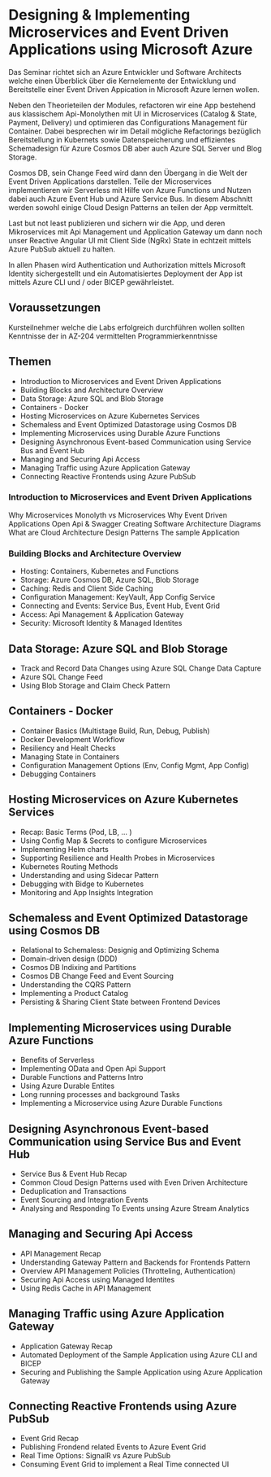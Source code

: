 # Designing & Implementing Microservices and Event Driven Applications using Microsoft Azure

Das Seminar richtet sich an Azure Entwickler und Software Architects welche einen Überblick über die Kernelemente der Entwicklung und Bereitstelle einer Event Driven Appication in Microsoft Azure lernen wollen. 

Neben den Theorieteilen der Modules, refactoren wir eine App bestehend aus klassischem Api-Monolythen mit UI in Microservices (Catalog & State, Payment, Delivery) und optimieren das Configurations Management für Container. Dabei besprechen wir im Detail mögliche Refactorings bezüglich Bereitstellung in Kubernets sowie Datenspeicherung und effizientes Schemadesign für Azure Cosmos DB aber auch Azure SQL Server und Blog Storage. 

Cosmos DB, sein Change Feed wird dann den Übergang in die Welt der Event Driven Applications darstellen. Teile der Microservices implementieren wir Serverless mit Hilfe von Azure Functions und Nutzen dabei auch Azure Event Hub und Azure Service Bus. In diesem Abschnitt werden sowohl einige Cloud Design Patterns an teilen der App vermittelt. 

Last but not least publizieren und sichern wir die App, und deren Mikroservices mit Api Management und Application Gateway um dann noch unser Reactive Angular UI mit Client Side (NgRx) State in echtzeit mittels Azure PubSub aktuell zu halten.

In allen Phasen wird Authentication und Authorization mittels Microsoft Identity sichergestellt und ein Automatisiertes Deployment der App ist mittels Azure CLI und / oder BICEP gewährleistet.

## Voraussetzungen

Kursteilnehmer welche die Labs erfolgreich durchführen wollen sollten Kenntnisse der in AZ-204 vermittelten Programmierkenntnisse 

## Themen

- Introduction to Microservices and Event Driven Applications
- Building Blocks and Architecture Overview
- Data Storage: Azure SQL and Blob Storage
- Containers - Docker
- Hosting Microservices on Azure Kubernetes Services
- Schemaless and Event Optimized Datastorage using Cosmos DB
- Implementing Microservices using Durable Azure Functions
- Designing Asynchronous Event-based Communication using Service Bus and Event Hub
- Managing and Securing Api Access
- Managing Traffic using Azure Application Gateway
- Connecting Reactive Frontends using Azure PubSub

### Introduction to Microservices and Event Driven Applications

Why Microservices
Monolyth vs Microservices
Why Event Driven Applications
Open Api & Swagger
Creating Software Architecture Diagrams
What are Cloud Architecture Design Patterns
The sample Application

### Building Blocks and Architecture Overview

- Hosting: Containers, Kubernetes and Functions
- Storage: Azure Cosmos DB, Azure SQL, Blob Storage
- Caching: Redis and Client Side Caching
- Configuration Management: KeyVault, App Config Service
- Connecting and Events: Service Bus, Event Hub, Event Grid
- Access: Api Management & Application Gateway
- Security: Microsoft Identity & Managed Identites

## Data Storage: Azure SQL and Blob Storage

- Track and Record Data Changes using Azure SQL Change Data Capture
- Azure SQL Change Feed
- Using Blob Storage and Claim Check Pattern

## Containers - Docker

- Container Basics (Multistage Build, Run, Debug, Publish)
- Docker Development Workflow    
- Resiliency and Healt Checks    
- Managing State in Containers    
- Configuration Management Options (Env, Config Mgmt, App Config)
- Debugging Containers

## Hosting Microservices on Azure Kubernetes Services

- Recap: Basic Terms (Pod, LB, ... )
- Using Config Map & Secrets to configure Microservices
- Implementing Helm charts
- Supporting Resilience and Health Probes in Microservices
- Kubernetes Routing Methods
- Understanding and using Sidecar Pattern
- Debugging with Bidge to Kubernetes
- Monitoring and App Insights Integration

## Schemaless and Event Optimized Datastorage using Cosmos DB

- Relational to Schemaless: Designig and Optimizing Schema 
- Domain-driven design (DDD) 
- Cosmos DB Indixing and Partitions
- Cosmos DB Change Feed and Event Sourcing
- Understanding the CQRS Pattern
- Implementing a Product Catalog
- Persisting & Sharing Client State between Frontend Devices

## Implementing Microservices using Durable Azure Functions

- Benefits of Serverless
- Implementing OData and Open Api Support
- Durable Functions and Patterns Intro
- Using Azure Durable Entites
- Long running processes and background Tasks
- Implementing a Microservice using Azure Durable Functions

## Designing Asynchronous Event-based Communication using Service Bus and Event Hub

- Service Bus & Event Hub Recap
- Common Cloud Design Patterns used with Even Driven Architecture
- Deduplication and Transactions
- Event Sourcing and Integration Events
- Analysing and Responding To Events unsing Azure Stream Analytics

## Managing and Securing Api Access

- API Management Recap
- Understanding Gateway Pattern and Backends for Frontends Pattern
- Overview API Management Policies (Throtteling, Authentication)
- Securing Api Access using Managed Identites
- Using Redis Cache in API Management

## Managing Traffic using Azure Application Gateway

- Application Gateway Recap
- Automated Deployment of the Sample Application using Azure CLI and BICEP
- Securing and Publishing the Sample Application using Azure Application Gateway

## Connecting Reactive Frontends using Azure PubSub

- Event Grid Recap
- Publishing Frondend related Events to Azure Event Grid
- Real Time Options: SignalR vs Azure PubSub
- Consuming Event Grid to implement a Real Time connected UI
